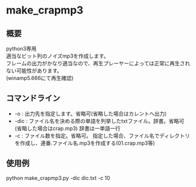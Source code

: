make_crapmp3
============

概要
------------
python3専用  
適当なビット列のノイズmp3を作成します。  
フレームの出力がかなり適当なので、再生プレーヤーによっては正常に再生されない可能性があります。  
(winamp5.666にて再生確認)

コマンドライン
------------
* -o   : 出力先を指定します。省略可(省略した場合はカレントへ出力)
* -dic : ファイル名を決める際の単語を列挙したtxtファイル。辞書。省略可(省略した場合はcrap.mp3)
辞書は一単語一行
* -c   : ファイル数を指定。省略可。
指定した場合、ファイル名でディレクトリを作成し、連番.ファイル名.mp3を作成する(01.crap.mp3等)

使用例
------------
python make_crapmp3.py -dic dic.txt -c 10

